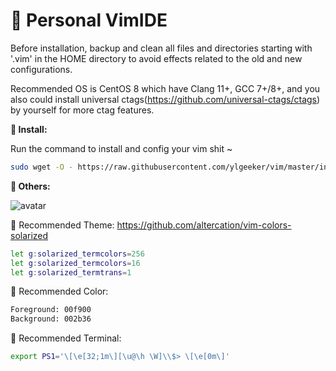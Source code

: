 🐸 Personal VimIDE
=====================

Before installation, backup and clean all files and directories starting with '.vim' in the HOME directory to avoid effects related to the old and new configurations.

Recommended OS is CentOS 8 which have Clang 11+, GCC 7+/8+, and you also could install universal ctags(https://github.com/universal-ctags/ctags) by yourself for more ctag features.

**👀 Install:**

Run the command to install and config your vim shit ~

```sh
sudo wget -O - https://raw.githubusercontent.com/ylgeeker/vim/master/install.sh | sh
```
**🌈 Others:**

![avatar](https://cloud.githubusercontent.com/assets/10374559/23341312/1961f416-fc45-11e6-83ba-d7180c5fdd6d.png)

🍔 Recommended Theme: https://github.com/altercation/vim-colors-solarized

```sh
let g:solarized_termcolors=256
let g:solarized_termcolors=16
let g:solarized_termtrans=1
```
🍺 Recommended Color:

```sh
Foreground: 00f900
Background: 002b36
```
🍟 Recommended Terminal:

```sh
export PS1='\[\e[32;1m\][\u@\h \W]\\$> \[\e[0m\]'
```
